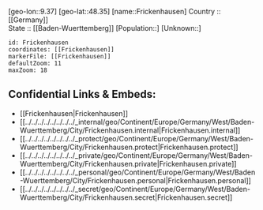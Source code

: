 ﻿---
location: [48.35,9.37] 
mapzoom: [7,12] 
mapmarker: city 
type: City
tags:
- geo/City


SpocWebEntityId: 30271
isDeleted: false
confidential: public

---
[geo-lon::9.37] 
[geo-lat::48.35] 
[name::Frickenhausen] 
Country :: [[Germany]]  
State :: [[Baden-Wuerttemberg]] 
[Population::] 
[Unknown::] 


```leaflet
id: Frickenhausen
coordinates: [[Frickenhausen]] 
markerFile: [[Frickenhausen]] 
defaultZoom: 11 
maxZoom: 18
```


## Confidential Links & Embeds: 
- [[Frickenhausen|Frickenhausen]]  
- [[../../../../../../../../_internal/geo/Continent/Europe/Germany/West/Baden-Wuerttemberg/City/Frickenhausen.internal|Frickenhausen.internal]] 
- [[../../../../../../../../_protect/geo/Continent/Europe/Germany/West/Baden-Wuerttemberg/City/Frickenhausen.protect|Frickenhausen.protect]] 
- [[../../../../../../../../_private/geo/Continent/Europe/Germany/West/Baden-Wuerttemberg/City/Frickenhausen.private|Frickenhausen.private]] 
- [[../../../../../../../../_personal/geo/Continent/Europe/Germany/West/Baden-Wuerttemberg/City/Frickenhausen.personal|Frickenhausen.personal]] 
- [[../../../../../../../../_secret/geo/Continent/Europe/Germany/West/Baden-Wuerttemberg/City/Frickenhausen.secret|Frickenhausen.secret]] 
